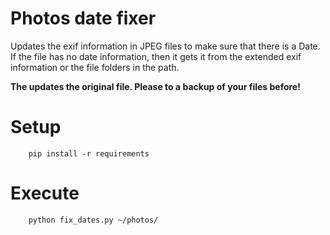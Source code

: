 # Photos date fixer

Updates the exif information in JPEG files to make sure that there is a Date.
If the file has no date information, then it gets it from the extended exif information or the file folders in the path.

**The updates the original file. Please to a backup of your files before!** 

# Setup
```
	pip install -r requirements
```

# Execute
```
	python fix_dates.py ~/photos/
```